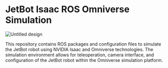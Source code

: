 # JetBot Isaac ROS Omniverse Simulation

![Untitled design](https://github.com/kabilan2003/jetbot-isaac-ros-omniverse/assets/109456728/cac3d2bd-397f-484d-8b4c-a8824636f26d)

This repository contains ROS packages and configuration files to simulate the JetBot robot using NVIDIA Isaac and Omniverse technologies. The simulation environment allows for teleoperation, camera interface, and configuration of the JetBot robot within the Omniverse simulation platform.
